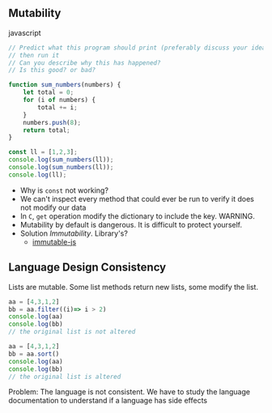 Mutability
----------

javascript
```javascript
// Predict what this program should print (preferably discuss your idea with another person)
// then run it
// Can you describe why this has happened?
// Is this good? or bad?

function sum_numbers(numbers) {
    let total = 0;
    for (i of numbers) {
        total += i;
    }
    numbers.push(8);
    return total;
}

const ll = [1,2,3];
console.log(sum_numbers(ll));
console.log(sum_numbers(ll));
console.log(ll);
```

* Why is `const` not working?
* We can't inspect every method that could ever be run to verify it does not modify our data
* In `C`, `get` operation modify the dictionary to include the key. WARNING.
* Mutability by default is dangerous. It is difficult to protect yourself.
* Solution _Immutability_. Library's?
    * [immutable-js](https://immutable-js.com/)


Language Design Consistency
---------------------------

Lists are mutable.
Some list methods return new lists, some modify the list.


```javascript
aa = [4,3,1,2]
bb = aa.filter((i)=> i > 2)
console.log(aa)
console.log(bb)
// the original list is not altered
```

```javascript
aa = [4,3,1,2]
bb = aa.sort()
console.log(aa)
console.log(bb)
// the original list is altered
```

Problem: The language is not consistent. We have to study the language documentation to understand if a language has side effects
